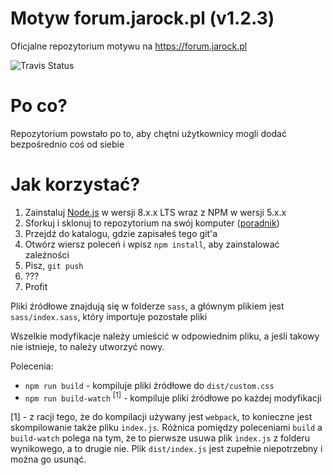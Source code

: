 # Motyw forum.jarock.pl (v1.2.3)
Oficjalne repozytorium motywu na https://forum.jarock.pl

![Travis Status](https://api.travis-ci.org/forum-jarock/theme.svg?branch=master)
# Po co?
Repozytorium powstało po to, aby chętni użytkownicy mogli dodać bezpośrednio coś od siebie
# Jak korzystać?
1. Zainstaluj [Node.js](https://nodejs.org/) w wersji 8.x.x LTS wraz z NPM w wersji 5.x.x
2. Sforkuj i sklonuj to repozytorium na swój komputer ([poradnik](https://help.github.com/articles/fork-a-repo/))
3. Przejdź do katalogu, gdzie zapisałeś tego git'a
4. Otwórz wiersz poleceń i wpisz ``npm install``, aby zainstalować zależności
5. Pisz, ``git push``
6. ???
7. Profit

Pliki źródłowe znajdują się w folderze ``sass``, a głównym plikiem jest
``sass/index.sass``, który importuje pozostałe pliki

Wszelkie modyfikacje należy umieścić w odpowiednim pliku, a jeśli takowy nie istnieje,
to należy utworzyć nowy.

Polecenia:
* ``npm run build`` - kompiluje pliki źródłowe do ``dist/custom.css``
* ``npm run build-watch`` <sup>[1]</sup> - kompiluje pliki źródłowe po każdej modyfikacji

[1] - z racji tego, że do kompilacji używany jest ``webpack``, to konieczne jest skompilowanie
także pliku ``index.js``. Różnica pomiędzy poleceniami ``build`` a ``build-watch``
polega na tym, że to pierwsze usuwa plik ``index.js`` z folderu wynikowego, a to drugie nie.
Plik ``dist/index.js`` jest zupełnie niepotrzebny i można go usunąć.
